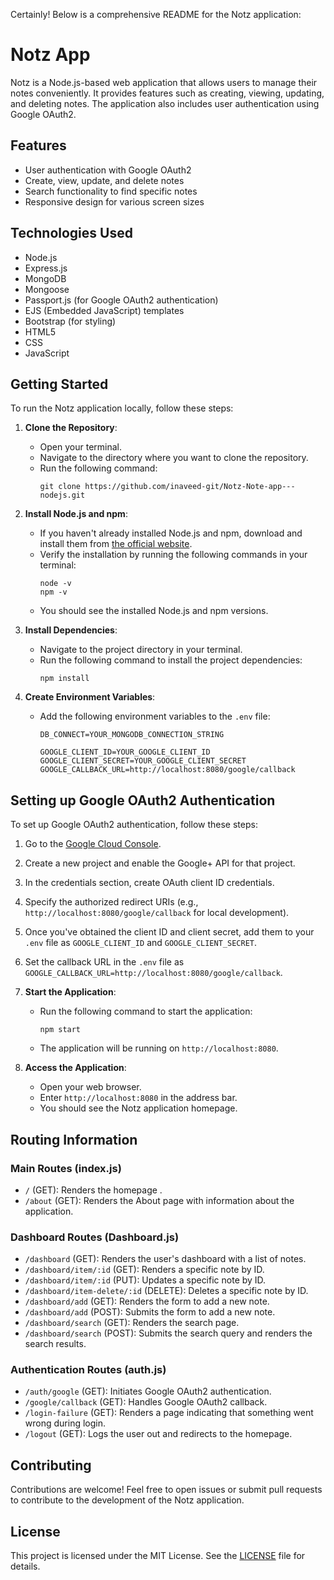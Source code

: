 Certainly! Below is a comprehensive README for the Notz application:

# Notz App

Notz is a Node.js-based web application that allows users to manage their notes conveniently. It provides features such as creating, viewing, updating, and deleting notes. The application also includes user authentication using Google OAuth2.

## Features

- User authentication with Google OAuth2
- Create, view, update, and delete notes
- Search functionality to find specific notes
- Responsive design for various screen sizes

## Technologies Used

- Node.js
- Express.js
- MongoDB
- Mongoose
- Passport.js (for Google OAuth2 authentication)
- EJS (Embedded JavaScript) templates
- Bootstrap (for styling)
- HTML5
- CSS
- JavaScript

## Getting Started

To run the Notz application locally, follow these steps:

1. **Clone the Repository**: 
   - Open your terminal.
   - Navigate to the directory where you want to clone the repository.
   - Run the following command:
     ```
     git clone https://github.com/inaveed-git/Notz-Note-app---nodejs.git
     ```
  
2. **Install Node.js and npm**:
   - If you haven't already installed Node.js and npm, download and install them from [the official website](https://nodejs.org/).
   - Verify the installation by running the following commands in your terminal:
     ```
     node -v
     npm -v
     ```
   - You should see the installed Node.js and npm versions.

3. **Install Dependencies**:
   - Navigate to the project directory in your terminal.
   - Run the following command to install the project dependencies:
     ```
     npm install
     ```

4. **Create Environment Variables**:
   - Add the following environment variables to the `.env` file:
     ```plaintext
     DB_CONNECT=YOUR_MONGODB_CONNECTION_STRING 

     GOOGLE_CLIENT_ID=YOUR_GOOGLE_CLIENT_ID
     GOOGLE_CLIENT_SECRET=YOUR_GOOGLE_CLIENT_SECRET
     GOOGLE_CALLBACK_URL=http://localhost:8080/google/callback
     ```
 
## Setting up Google OAuth2 Authentication
To set up Google OAuth2 authentication, follow these steps:

1. Go to the [Google Cloud Console](https://console.cloud.google.com/).
2. Create a new project and enable the Google+ API for that project.
3. In the credentials section, create OAuth client ID credentials.
4. Specify the authorized redirect URIs (e.g., `http://localhost:8080/google/callback` for local development).
5. Once you've obtained the client ID and client secret, add them to your `.env` file as `GOOGLE_CLIENT_ID` and `GOOGLE_CLIENT_SECRET`.
6. Set the callback URL in the `.env` file as `GOOGLE_CALLBACK_URL=http://localhost:8080/google/callback`.

5. **Start the Application**:
   - Run the following command to start the application:
     ```
     npm start
     ```
   - The application will be running on `http://localhost:8080`.
   
6. **Access the Application**:
   - Open your web browser.
   - Enter `http://localhost:8080` in the address bar.
   - You should see the Notz application homepage.

## Routing Information

### Main Routes (index.js)
- `/` (GET): Renders the homepage .
- `/about` (GET): Renders the About page with information about the application.

### Dashboard Routes (Dashboard.js)
- `/dashboard` (GET): Renders the user's dashboard with a list of notes.
- `/dashboard/item/:id` (GET): Renders a specific note by ID.
- `/dashboard/item/:id` (PUT): Updates a specific note by ID.
- `/dashboard/item-delete/:id` (DELETE): Deletes a specific note by ID.
- `/dashboard/add` (GET): Renders the form to add a new note.
- `/dashboard/add` (POST): Submits the form to add a new note.
- `/dashboard/search` (GET): Renders the search page.
- `/dashboard/search` (POST): Submits the search query and renders the search results.

### Authentication Routes (auth.js)
- `/auth/google` (GET): Initiates Google OAuth2 authentication.
- `/google/callback` (GET): Handles Google OAuth2 callback.
- `/login-failure` (GET): Renders a page indicating that something went wrong during login.
- `/logout` (GET): Logs the user out and redirects to the homepage.

## Contributing

Contributions are welcome! Feel free to open issues or submit pull requests to contribute to the development of the Notz application.

## License

This project is licensed under the MIT License. See the [LICENSE](LICENSE) file for details.

